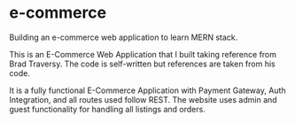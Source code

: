 # e-commerce
Building an e-commerce web application to learn MERN stack.

This is an E-Commerce Web Application that I built taking reference from Brad Traversy. The code is self-written but references are taken from his code.

It is a fully functional E-Commerce Application with Payment Gateway, Auth Integration, and all routes used follow REST. The website uses admin and guest functionality for handling all listings and orders.

